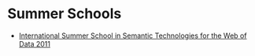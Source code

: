 # Summer Schools

 - [International Summer School in Semantic Technologies for the Web of Data 2011](https://github.com/ahmadassaf/research-library/blob/master/Summer%20Schools/International%20Summer%20School%20in%20Semantic%20Technologies%20for%20the%20Web%20of%20Data)
